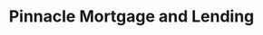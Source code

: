 ---
title: "Pinnacle Mortgage and Lending"
url: /san-antonio/pinnacle-mortgage-and-lending/
shop: pawnbroker
---